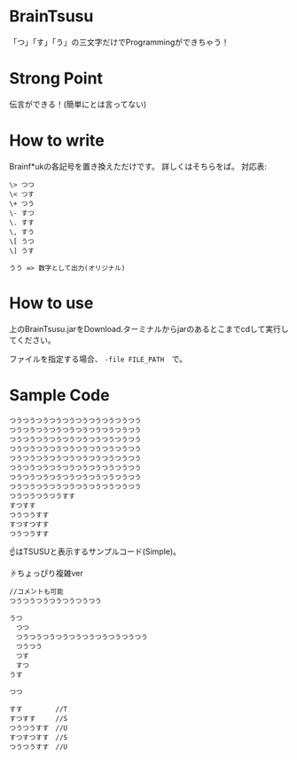 # BrainTsusu
「つ」「す」「う」の三文字だけでProgrammingができちゃう！

# Strong Point
伝言ができる！(簡単にとは言ってない)

# How to write
Brainf\*ukの各記号を置き換えただけです。
詳しくはそちらをば。
対応表:
```
\> つつ
\< つす
\+ つう
\- すつ
\. すす
\, すう
\[ うつ
\] うす

うう => 数字として出力(オリジナル)
```
# How to use
上のBrainTsusu.jarをDownload.ターミナルからjarのあるとこまでcdして実行してください。

ファイルを指定する場合、 `-file FILE_PATH`　で。

# Sample Code
```
つうつうつうつうつうつうつうつうつうつう
つうつうつうつうつうつうつうつうつうつう
つうつうつうつうつうつうつうつうつうつう
つうつうつうつうつうつうつうつうつうつう
つうつうつうつうつうつうつうつうつうつう
つうつうつうつうつうつうつうつうつうつう
つうつうつうつうつうつうつうつうつうつう
つうつうつうつうつうつうつうつうつうつう
つうつうつうつうすす
すつすす
つうつうすす
すつすつすす
つうつうすす
```
☝はTSUSUと表示するサンプルコード(Simple)。

☟ちょっぴり複雑ver
```
//コメントも可能
つうつうつうつうつうつうつう

うつ
　つつ
　つうつうつうつうつうつうつうつうつうつう
　つうつう
　つす
　すつ
うす

つつ

すす　　　　　//T
すつすす　　　//S
つうつうすす　//U
すつすつすす　//S
つうつうすす　//U
```
